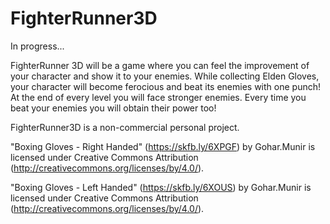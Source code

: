 # FighterRunner3D
In progress...

FighterRunner 3D will be a game where you can feel the improvement of your character and show it to your enemies. 
While collecting Elden Gloves, your character will become ferocious and beat its enemies with one punch! At the end of every level you will face stronger enemies. 
Every time you beat your enemies you will obtain their power too! 


FighterRunner3D is a non-commercial personal project. 

"Boxing Gloves - Right Handed" (https://skfb.ly/6XPGF) by Gohar.Munir is licensed under Creative Commons Attribution (http://creativecommons.org/licenses/by/4.0/).

"Boxing Gloves - Left Handed" (https://skfb.ly/6XOUS) by Gohar.Munir is licensed under Creative Commons Attribution (http://creativecommons.org/licenses/by/4.0/).

